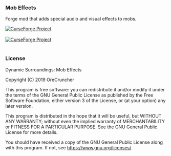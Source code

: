 ### Mob Effects
Forge mod that adds special audio and visual effects to mobs.

<a href="https://minecraft.curseforge.com/projects/mob-effects"><img src="http://cf.way2muchnoise.eu/versions/mob-effects.svg" alt="CurseForge Project"/></a>
</br></br>
<a href="https://minecraft.curseforge.com/projects/mob-effects"><img src="http://cf.way2muchnoise.eu/mob-effects_downloads.svg" alt="CurseForge Project"/></a>
</br></br>

### License
 Dynamic Surroundings: Mob Effects
 
 Copyright (C) 2019  OreCruncher
 
 This program is free software: you can redistribute it and/or modify
 it under the terms of the GNU General Public License as published by
 the Free Software Foundation, either version 3 of the License, or
 (at your option) any later version.
 
 This program is distributed in the hope that it will be useful,
 but WITHOUT ANY WARRANTY; without even the implied warranty of
 MERCHANTABILITY or FITNESS FOR A PARTICULAR PURPOSE.  See the
 GNU General Public License for more details.
 
 You should have received a copy of the GNU General Public License
 along with this program.  If not, see <https://www.gnu.org/licenses/>